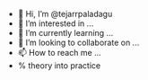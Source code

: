 - 👋 Hi, I’m @tejarrpaladagu
- 👀 I’m interested in ...
- 🌱 I’m currently learning ...
- 💞️ I’m looking to collaborate on ...
- 📫 How to reach me ...
-  %  theory into practice

<!---
tejarrpaladagu/tejarrpaladagu is a ✨ special ✨ repository because its `README.md` (this file) appears on your GitHub profile.
You can click the Preview link to take a look at your changes.
--->
